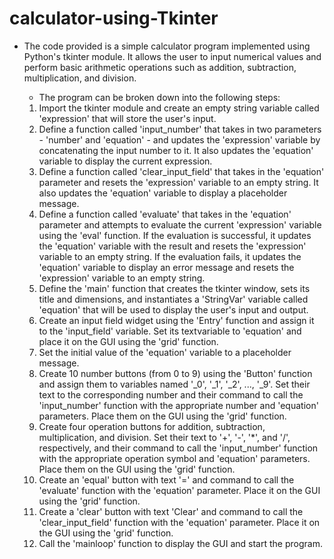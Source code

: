 # calculator-using-Tkinter

+ The code provided is a simple calculator program implemented using Python's tkinter module. It allows the user to input numerical values and perform basic arithmetic operations such as addition, subtraction, multiplication, and division.

  - The program can be broken down into the following steps:
   1. Import the tkinter module and create an empty string variable called 'expression' that will store the user's input.
   2. Define a function called 'input_number' that takes in two parameters - 'number' and 'equation' - and updates the 'expression' variable by concatenating the input number to it. It also updates the 'equation' variable to display the current expression.
   3. Define a function called 'clear_input_field' that takes in the 'equation' parameter and resets the 'expression' variable to an empty string. It also updates the 'equation' variable to display a placeholder message.
   4. Define a function called 'evaluate' that takes in the 'equation' parameter and attempts to evaluate the current 'expression' variable using the 'eval' function. If the evaluation is successful, it updates the 'equation' variable with the result and resets the 'expression' variable to an empty string. If the evaluation fails, it updates the 'equation' variable to display an error message and resets the 'expression' variable to an empty string.
   5. Define the 'main' function that creates the tkinter window, sets its title and dimensions, and instantiates a 'StringVar' variable called 'equation' that will be used to display the user's input and output.
   6. Create an input field widget using the 'Entry' function and assign it to the 'input_field' variable. Set its textvariable to 'equation' and place it on the GUI using the 'grid' function.
   7. Set the initial value of the 'equation' variable to a placeholder message.
   8. Create 10 number buttons (from 0 to 9) using the 'Button' function and assign them to variables named '_0', '_1', '_2', ..., '_9'. Set their text to the corresponding number and their command to call the 'input_number' function with the appropriate number and 'equation' parameters. Place them on the GUI using the 'grid' function.
   9. Create four operation buttons for addition, subtraction, multiplication, and division. Set their text to '+', '-', '*', and '/', respectively, and their command to call the 'input_number' function with the appropriate operation symbol and 'equation' parameters. Place them on the GUI using the 'grid' function.
   10. Create an 'equal' button with text '=' and command to call the 'evaluate' function with the 'equation' parameter. Place it on the GUI using the 'grid' function.
   11. Create a 'clear' button with text 'Clear' and command to call the 'clear_input_field' function with the 'equation' parameter. Place it on the GUI using the 'grid' function.
   12. Call the 'mainloop' function to display the GUI and start the program.
